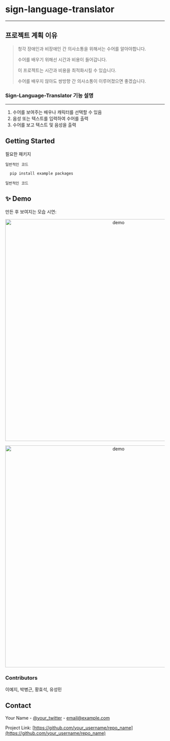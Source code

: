 # sign-language-translator
------------
## 프로젝트 계획 이유
> 청각 장애인과 비장애인 간 의사소통을 위해서는 수어를 알아야합니다.
> 
> 수어를 배우기 위해선 시간과 비용이 들어갑니다.
>
> 이 프로젝트는 시간과 비용을 최적화시킬 수 있습니다.
>
> 수어를 배우지 않아도 쌍방향 간 의사소통이 이루어졌으면 좋겠습니다.

### Sign-Language-Translator 기능 설명
------------
1. 수어를 보여주는 배우나 캐릭터를 선택할 수 있음
2. 음성 또는 텍스트를 입력하여 수어를 출력
3. 수어를 보고 텍스트 및 음성을 출력

## Getting Started
필요한 패키지

```
일반적인 코드 

  pip install example packages

일반적인 코드
 ``` 
 

## ✨ Demo

만든 후 보여지는 모습 시연:

<p align="center">
  <img width="700" align="center" src="https://im5.ezgif.com/tmp/ezgif-5-85925e46d284.gif" alt="demo"/>
</p>

<p align="center">
  <img width="700" align="center" src="https://im5.ezgif.com/tmp/ezgif-5-b3f558f8a65a.gif" alt="demo"/>
</p>

### Contributors
이예지, 박병근, 황효석, 유성민

## Contact
Your Name - [@your_twitter](https://twitter.com/your_username) - email@example.com

Project Link: [https://github.com/your_username/repo_name](https://github.com/your_username/repo_name)
